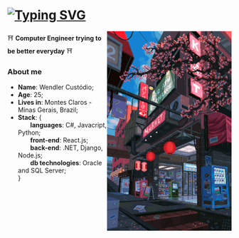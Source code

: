 ### <h1 align="Left"> [![Typing SVG](https://readme-typing-svg.herokuapp.com/?font=Roboto&lines=Hello!👋+I'm+Wendler!&size=22)](https://git.io/typing-svg) </h1>
<img align="right" src="./gif/scenario.gif" width="280" />

⛩️ **Computer Engineer trying to be better everyday** ⛩️

### About me 
* **Name**: Wendler Custódio;
* **Age**: 25;
* **Lives in**: Montes Claros - Minas Gerais, Brazil;
* **Stack**: { \
&nbsp;&nbsp;&nbsp;&nbsp;&nbsp;&nbsp; **languages**: C#, Javacript, Python; \
&nbsp;&nbsp;&nbsp;&nbsp;&nbsp;&nbsp; **front-end**: React.js; \
&nbsp;&nbsp;&nbsp;&nbsp;&nbsp;&nbsp; **back-end**: .NET, Django, Node.js; \
&nbsp;&nbsp;&nbsp;&nbsp;&nbsp;&nbsp; **db technologies**: Oracle and SQL Server; \
} 
